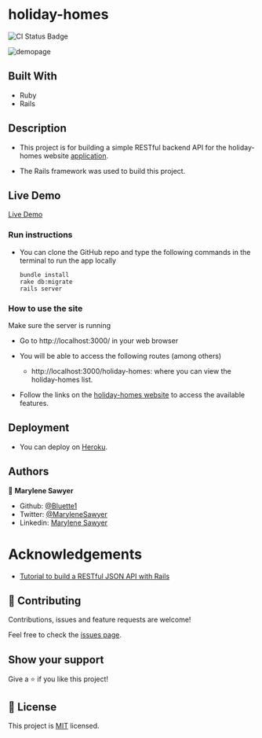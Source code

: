 # holiday-homes

![CI Status Badge](https://github.com/Bluette1/holiday-homes/workflows/Linters/badge.svg)

![demopage](./public/screenshot.png)

## Built With
- Ruby
- Rails 

## Description
- This project is for building a simple RESTful backend API for the holiday-homes website [application](https://holiday-homes-website.herokuapp.com/).

- The Rails framework was used to build this project.

## Live Demo
[Live Demo]()

### Run instructions 
-  You can clone the GitHub repo and type the following commands in the terminal to run the app locally 
    ```
    bundle install
    rake db:migrate
    rails server
    ```

### How to use the site
Make sure the server is running
- Go to http://localhost:3000/ in your web browser
- You will be able to access the following routes (among others)
  - http://localhost:3000/holiday-homes: where you can view the holiday-homes list.

- Follow the links on the [holiday-homes website](https://github.com/Bluette1/holiday-homes-website) to access the available features.

## Deployment
- You can deploy on [Heroku](https://devcenter.heroku.com/categories/ruby-support).

## Authors

👤 **Marylene Sawyer**
- Github: [@Bluette1](https://github.com/Bluette1)
- Twitter: [@MaryleneSawyer](https://twitter.com/MaryleneSawyer)
- Linkedin: [Marylene Sawyer](https://www.linkedin.com/in/marylene-sawyer)

# Acknowledgements
- [Tutorial to build a RESTful JSON API with Rails](https://scotch.io/tutorials/build-a-restful-json-api-with-rails-5-part-one)

## 🤝 Contributing

Contributions, issues and feature requests are welcome!

Feel free to check the [issues page](https://github.com/Bluette1/holiday-homes/issues).

## Show your support

Give a ⭐️ if you like this project!

## 📝 License

This project is [MIT](https://opensource.org/licenses/MIT) licensed.

